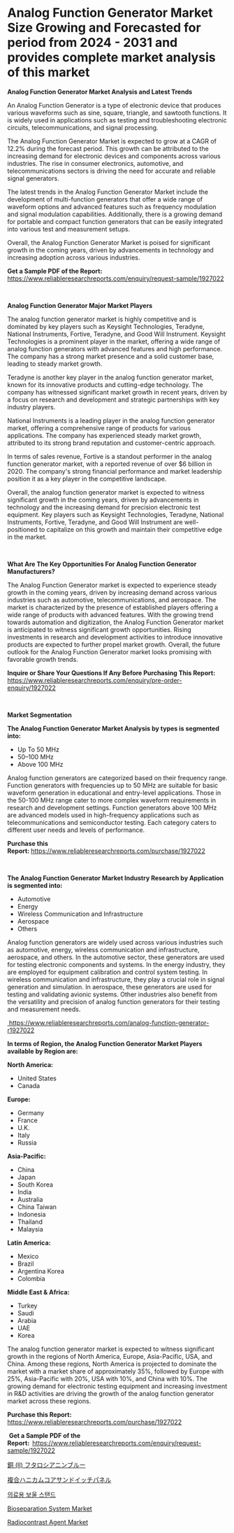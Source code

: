 <p><h1>Analog Function Generator Market Size Growing and Forecasted for period from 2024 - 2031 and provides complete market analysis of this market</h1></p><p><strong>Analog Function Generator Market Analysis and Latest Trends</strong></p>
<p><p>An Analog Function Generator is a type of electronic device that produces various waveforms such as sine, square, triangle, and sawtooth functions. It is widely used in applications such as testing and troubleshooting electronic circuits, telecommunications, and signal processing.</p><p>The Analog Function Generator Market is expected to grow at a CAGR of 12.2% during the forecast period. This growth can be attributed to the increasing demand for electronic devices and components across various industries. The rise in consumer electronics, automotive, and telecommunications sectors is driving the need for accurate and reliable signal generators.</p><p>The latest trends in the Analog Function Generator Market include the development of multi-function generators that offer a wide range of waveform options and advanced features such as frequency modulation and signal modulation capabilities. Additionally, there is a growing demand for portable and compact function generators that can be easily integrated into various test and measurement setups.</p><p>Overall, the Analog Function Generator Market is poised for significant growth in the coming years, driven by advancements in technology and increasing adoption across various industries.</p></p>
<p><strong>Get a Sample PDF of the Report:&nbsp;</strong> <a href="https://www.reliableresearchreports.com/enquiry/request-sample/1927022">https://www.reliableresearchreports.com/enquiry/request-sample/1927022</a></p>
<p>&nbsp;</p>
<p><strong>Analog Function Generator Major Market Players</strong></p>
<p><p>The analog function generator market is highly competitive and is dominated by key players such as Keysight Technologies, Teradyne, National Instruments, Fortive, Teradyne, and Good Will Instrument. Keysight Technologies is a prominent player in the market, offering a wide range of analog function generators with advanced features and high performance. The company has a strong market presence and a solid customer base, leading to steady market growth.</p><p>Teradyne is another key player in the analog function generator market, known for its innovative products and cutting-edge technology. The company has witnessed significant market growth in recent years, driven by a focus on research and development and strategic partnerships with key industry players.</p><p>National Instruments is a leading player in the analog function generator market, offering a comprehensive range of products for various applications. The company has experienced steady market growth, attributed to its strong brand reputation and customer-centric approach.</p><p>In terms of sales revenue, Fortive is a standout performer in the analog function generator market, with a reported revenue of over $6 billion in 2020. The company's strong financial performance and market leadership position it as a key player in the competitive landscape.</p><p>Overall, the analog function generator market is expected to witness significant growth in the coming years, driven by advancements in technology and the increasing demand for precision electronic test equipment. Key players such as Keysight Technologies, Teradyne, National Instruments, Fortive, Teradyne, and Good Will Instrument are well-positioned to capitalize on this growth and maintain their competitive edge in the market.</p></p>
<p>&nbsp;</p>
<p><strong>What Are The Key Opportunities For Analog Function Generator Manufacturers?</strong></p>
<p><p>The Analog Function Generator market is expected to experience steady growth in the coming years, driven by increasing demand across various industries such as automotive, telecommunications, and aerospace. The market is characterized by the presence of established players offering a wide range of products with advanced features. With the growing trend towards automation and digitization, the Analog Function Generator market is anticipated to witness significant growth opportunities. Rising investments in research and development activities to introduce innovative products are expected to further propel market growth. Overall, the future outlook for the Analog Function Generator market looks promising with favorable growth trends.</p></p>
<p><strong>Inquire or Share Your Questions If Any Before Purchasing This Report:</strong> <a href="https://www.reliableresearchreports.com/enquiry/pre-order-enquiry/1927022">https://www.reliableresearchreports.com/enquiry/pre-order-enquiry/1927022</a></p>
<p>&nbsp;</p>
<p><strong>Market Segmentation</strong></p>
<p><strong>The Analog Function Generator Market Analysis by types is segmented into:</strong></p>
<p><ul><li>Up To 50 MHz</li><li>50–100 MHz</li><li>Above 100 MHz</li></ul></p>
<p><p>Analog function generators are categorized based on their frequency range. Function generators with frequencies up to 50 MHz are suitable for basic waveform generation in educational and entry-level applications. Those in the 50-100 MHz range cater to more complex waveform requirements in research and development settings. Function generators above 100 MHz are advanced models used in high-frequency applications such as telecommunications and semiconductor testing. Each category caters to different user needs and levels of performance.</p></p>
<p><strong>Purchase this Report:&nbsp;</strong><a href="https://www.reliableresearchreports.com/purchase/1927022">https://www.reliableresearchreports.com/purchase/1927022</a></p>
<p>&nbsp;</p>
<p><strong>The Analog Function Generator Market Industry Research by Application is segmented into:</strong></p>
<p><ul><li>Automotive</li><li>Energy</li><li>Wireless Communication and Infrastructure</li><li>Aerospace</li><li>Others</li></ul></p>
<p><p>Analog function generators are widely used across various industries such as automotive, energy, wireless communication and infrastructure, aerospace, and others. In the automotive sector, these generators are used for testing electronic components and systems. In the energy industry, they are employed for equipment calibration and control system testing. In wireless communication and infrastructure, they play a crucial role in signal generation and simulation. In aerospace, these generators are used for testing and validating avionic systems. Other industries also benefit from the versatility and precision of analog function generators for their testing and measurement needs.</p></p>
<p><a href="https://www.reliableresearchreports.com/analog-function-generator-r1927022">&nbsp;https://www.reliableresearchreports.com/analog-function-generator-r1927022</a></p>
<p><strong>In terms of Region, the Analog Function Generator Market Players available by Region are:</strong></p>
<p>
    <p> <strong> North America: </strong>
        <ul>
            <li>United States</li>
            <li>Canada</li>
        </ul>
        </p> 
    <p> <strong> Europe: </strong>
        <ul>
            <li>Germany</li>
            <li>France</li>
            <li>U.K.</li>
            <li>Italy</li>
            <li>Russia</li>
        </ul>
        </p> 
    <p> <strong> Asia-Pacific: </strong>
        <ul>
            <li>China</li>
            <li>Japan</li>
            <li>South Korea</li>
            <li>India</li>
            <li>Australia</li>
            <li>China Taiwan</li>
            <li>Indonesia</li>
            <li>Thailand</li>
            <li>Malaysia</li>
        </ul>
        </p> 
    <p> <strong> Latin America: </strong>
        <ul>
            <li>Mexico</li>
            <li>Brazil</li>
            <li>Argentina Korea</li>
            <li>Colombia</li>
        </ul>
        </p> 
    <p> <strong> Middle East & Africa: </strong>
        <ul>
            <li>Turkey</li>
            <li>Saudi</li>
            <li>Arabia</li>
            <li>UAE</li>
            <li>Korea</li>
        </ul>
    </p>
    </p>
<p><p>The analog function generator market is expected to witness significant growth in the regions of North America, Europe, Asia-Pacific, USA, and China. Among these regions, North America is projected to dominate the market with a market share of approximately 35%, followed by Europe with 25%, Asia-Pacific with 20%, USA with 10%, and China with 10%. The growing demand for electronic testing equipment and increasing investment in R&D activities are driving the growth of the analog function generator market across these regions.</p></p>
<p><strong>Purchase this Report: </strong><a href="https://www.reliableresearchreports.com/purchase/1927022">https://www.reliableresearchreports.com/purchase/1927022</a></p>
<p>&nbsp;<strong>Get a Sample PDF of the Report:&nbsp;&nbsp;</strong><a href="https://www.reliableresearchreports.com/enquiry/request-sample/1927022">https://www.reliableresearchreports.com/enquiry/request-sample/1927022</a></p>
<p><strong></strong></p>
<p><p><a href="https://github.com/KaydenJohns1964/Market-Research-Report-List-2/blob/main/3218747116459.md">銅 (II) フタロシアニンブルー</a></p><p><a href="https://github.com/decker5351/Market-Research-Report-List-1/blob/main/7287456116460.md">複合ハニカムコアサンドイッチパネル</a></p><p><a href="https://github.com/LuckeyCorbin/Market-Research-Report-List-1/blob/main/1057086125210.md">의료용 보울 스탠드</a></p><p><a href="https://github.com/kpvmspce33/Market-Research-Report-List-1/blob/main/bioseparation-system-market.md">Bioseparation System Market</a></p><p><a href="https://github.com/goodweq44/Market-Research-Report-List-1/blob/main/radiocontrast-agent-market.md">Radiocontrast Agent Market</a></p></p>